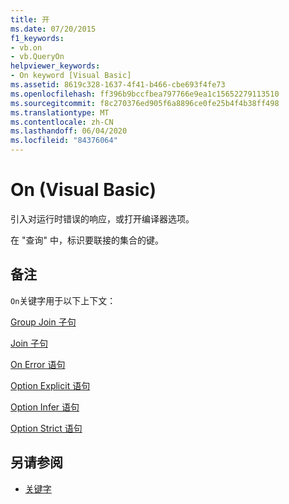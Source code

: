 ```yaml
---
title: 开
ms.date: 07/20/2015
f1_keywords:
- vb.on
- vb.QueryOn
helpviewer_keywords:
- On keyword [Visual Basic]
ms.assetid: 8619c328-1637-4f41-b466-cbe693f4fe73
ms.openlocfilehash: ff396b9bccfbea797766e9ea1c15652279113510
ms.sourcegitcommit: f8c270376ed905f6a8896ce0fe25b4f4b38ff498
ms.translationtype: MT
ms.contentlocale: zh-CN
ms.lasthandoff: 06/04/2020
ms.locfileid: "84376064"
---
```

# <a name="on-visual-basic"></a>On (Visual Basic)
引入对运行时错误的响应，或打开编译器选项。  
  
 在 "查询" 中，标识要联接的集合的键。  
  
## <a name="remarks"></a>备注  
 `On`关键字用于以下上下文：  
  
 [Group Join 子句](../language-reference/queries/group-join-clause.md)  
  
 [Join 子句](../language-reference/queries/join-clause.md)  
  
 [On Error 语句](../language-reference/statements/on-error-statement.md)  
  
 [Option Explicit 语句](../language-reference/statements/option-explicit-statement.md)  
  
 [Option Infer 语句](../language-reference/statements/option-infer-statement.md)  
  
 [Option Strict 语句](../language-reference/statements/option-strict-statement.md)  
  
## <a name="see-also"></a>另请参阅

- [关键字](../language-reference/keywords/index.md)

